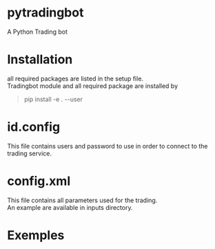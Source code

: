 # pytradingbot
A Python Trading bot 

# Installation
all required packages are listed in the setup file.  
Tradingbot module and all required package are installed by
>pip install -e . --user

# id.config
This file contains users and password to use in order to connect to the trading service.

# config.xml
This file contains all parameters used for the trading.  
An example are available in inputs directory.

# Exemples


